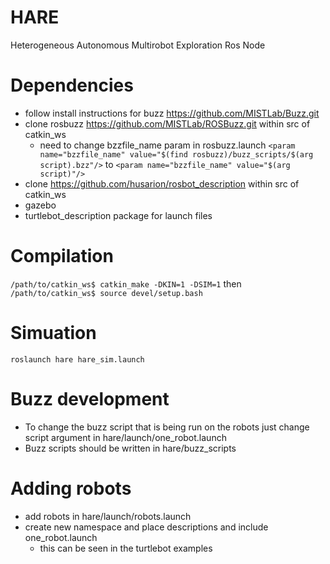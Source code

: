 # HARE
Heterogeneous Autonomous Multirobot Exploration Ros Node

# Dependencies
- follow install instructions for buzz https://github.com/MISTLab/Buzz.git
- clone rosbuzz https://github.com/MISTLab/ROSBuzz.git within src of catkin_ws
  - need to change bzzfile_name param in rosbuzz.launch
`<param name="bzzfile_name" value="$(find rosbuzz)/buzz_scripts/$(arg script).bzz"/>`
to
`<param name="bzzfile_name" value="$(arg script)"/>`
- clone https://github.com/husarion/rosbot_description within src of catkin_ws
- gazebo
- turtlebot_description package for launch files

# Compilation
`/path/to/catkin_ws$ catkin_make -DKIN=1 -DSIM=1`
then
`/path/to/catkin_ws$ source devel/setup.bash`

# Simuation
`roslaunch hare hare_sim.launch`

# Buzz development
- To change the buzz script that is being run on the robots just change script argument in
hare/launch/one_robot.launch
- Buzz scripts should be written in hare/buzz_scripts

# Adding robots
- add robots in hare/launch/robots.launch
- create new namespace and place descriptions and include one_robot.launch
  - this can be seen in the turtlebot examples
